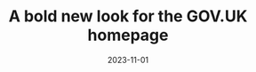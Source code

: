 ---
title: A bold new look for the GOV.UK homepage
date: 2023-11-01
layout: layouts/base.njk
externalLink: 'https://insidegovuk.blog.gov.uk/2023/11/01/a-bold-new-look-for-the-gov-uk-homepage/'
externalSource: 'insidegovuk.blog.gov.uk'

---